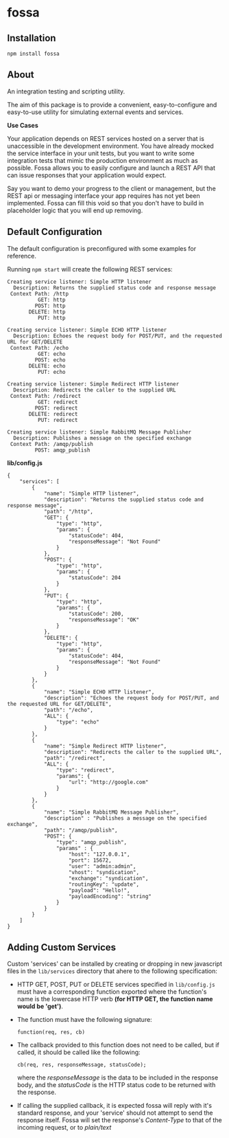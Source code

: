 fossa
=====

Installation
------------

	npm install fossa
	
About
-----
	
An integration testing and scripting utility.

The aim of this package is to provide a convenient, easy-to-configure and easy-to-use utility for simulating external events and services.

**Use Cases**

Your application depends on REST services hosted on a server that is unaccessible in the development environment. You have already mocked the service interface in your unit tests, but you want to write some integration tests that mimic the production environment as much as possible. Fossa allows you to easily configure and launch a REST API that can issue responses that your application would expect.

Say you want to demo your progress to the client or management, but the REST api or messaging interface your app requires has not yet been implemented. Fossa can fill this void so that you don't have to build in placeholder logic that you will end up removing.

Default Configuration
---------------------

The default configuration is preconfigured with some examples for reference.

Running `npm start` will create the following REST services:

	Creating service listener: Simple HTTP listener
	  Description: Returns the supplied status code and response message
	 Context Path: /http
	          GET: http
	         POST: http
	       DELETE: http
	          PUT: http

	Creating service listener: Simple ECHO HTTP listener
	  Description: Echoes the request body for POST/PUT, and the requested URL for GET/DELETE
	 Context Path: /echo
	          GET: echo
	         POST: echo
	       DELETE: echo
	          PUT: echo

	Creating service listener: Simple Redirect HTTP listener
	  Description: Redirects the caller to the supplied URL
	 Context Path: /redirect
	          GET: redirect
	         POST: redirect
	       DELETE: redirect
	          PUT: redirect

	Creating service listener: Simple RabbitMQ Message Publisher
	  Description: Publishes a message on the specified exchange
	 Context Path: /amqp/publish
	         POST: amqp_publish

**lib/config.js** 

	{
	    "services": [
	        {
	            "name": "Simple HTTP listener",
	            "description": "Returns the supplied status code and response message",
	            "path": "/http",
	            "GET": {
	                "type": "http",
	                "params": {
	                    "statusCode": 404,
	                    "responseMessage": "Not Found"
	                }
	            },
	            "POST": {
	                "type": "http",
	                "params": {
	                    "statusCode": 204
	                }
	            },
	            "PUT": {
	                "type": "http",
	                "params": {
	                    "statusCode": 200,
	                    "responseMessage": "OK"
	                }
	            },
	            "DELETE": {
	                "type": "http",
	                "params": {
	                    "statusCode": 404,
	                    "responseMessage": "Not Found"
	                }
	            }
	        },
	        {
	            "name": "Simple ECHO HTTP listener",
	            "description": "Echoes the request body for POST/PUT, and the requested URL for GET/DELETE",
	            "path": "/echo",
	            "ALL": {
	                "type": "echo"
	            }
	        },
	        {
	            "name": "Simple Redirect HTTP listener",
	            "description": "Redirects the caller to the supplied URL",
	            "path": "/redirect",
	            "ALL": {
	                "type": "redirect",
	                "params": {
	                    "url": "http://google.com"
	                }
	            }
	        },
	        {
	            "name": "Simple RabbitMQ Message Publisher",
	            "description" : "Publishes a message on the specified exchange",
	            "path": "/amqp/publish",
	            "POST": {
	                "type": "amqp_publish",
	                "params" : {
	                    "host": "127.0.0.1",
						"port": 15672,
						"user": "admin:admin",
						"vhost": "syndication",
	                    "exchange": "syndication",
	                    "routingKey": "update",
						"payload": "Hello!",
						"payloadEncoding": "string"
	                }
	            }
	        }
	    ]
	}	
	
Adding Custom Services
----------------------

Custom 'services' can be installed by creating or dropping in new javascript files in the `lib/services` directory that ahere to the following specification:

  * HTTP GET, POST, PUT or DELETE services specified in `lib/config.js` must have a corresponding function exported where the function's name is the lowercase HTTP verb **(for HTTP GET, the function name would be 'get')**.
  
  * The function must have the following signature:
  		
  		function(req, res, cb)

  * The callback provided to this function does not need to be called, but if called, it should be called like the following:
  
  		cb(req, res, responseMessage, statusCode);
  		
  	where the *responseMessage* is 	the data to be included in the response body, and the *statusCode* is the HTTP status code to be returned with the response.

  * If calling the supplied callback, it is expected fossa will reply with it's standard response, and your 'service' should not attempt to send the response itself. Fossa will set the response's *Content-Type* to that of the incoming request, or to *plain/text*